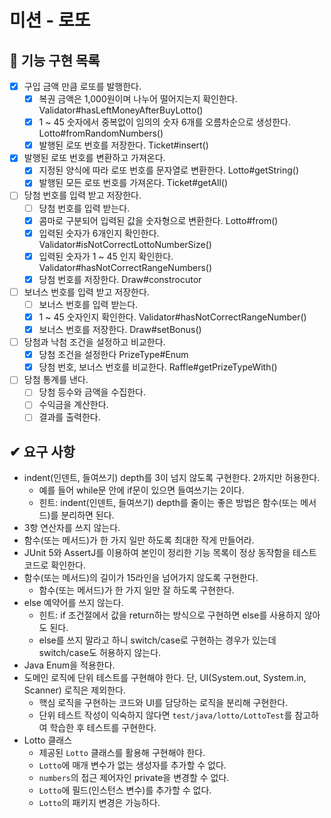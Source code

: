 # 미션 - 로또
## 🚧 기능 구현 목록
- [x] 구입 금액 만큼 로또를 발행한다.
  - [x] 복권 금액은 1,000원이며 나누어 떨어지는지 확인한다. Validator#hasLeftMoneyAfterBuyLotto()
  - [x] 1 ~ 45 숫자에서 중복없이 임의의 숫자 6개를 오름차순으로 생성한다. Lotto#fromRandomNumbers()
  - [x] 발행된 로또 번호를 저장한다. Ticket#insert()
- [x] 발행된 로또 번호를 변환하고 가져온다.
  - [x] 지정된 양식에 따라 로또 번호를 문자열로 변환한다. Lotto#getString()
  - [x] 발행된 모든 로또 번호를 가져온다. Ticket#getAll()
- [ ] 당첨 번호를 입력 받고 저장한다.
  - [ ] 당첨 번호를 입력 받는다.
  - [x] 콤마로 구분되어 입력된 값을 숫자형으로 변환한다. Lotto#from()
  - [x] 입력된 숫자가 6개인지 확인한다. Validator#isNotCorrectLottoNumberSize()
  - [x] 입력된 숫자가 1 ~ 45 인지 확인한다. Validator#hasNotCorrectRangeNumbers()
  - [x] 당첨 번호를 저장한다. Draw#constrocutor
- [ ] 보너스 번호를 입력 받고 저장한다.
  - [ ] 보너스 번호를 입력 받는다.
  - [x] 1 ~ 45 숫자인지 확인한다. Validator#hasNotCorrectRangeNumber()
  - [x] 보너스 번호를 저장한다. Draw#setBonus()
- [ ] 당첨과 낙첨 조건을 설정하고 비교한다.
  - [x] 당첨 조건을 설정한다 PrizeType#Enum
  - [x] 당첨 번호, 보너스 번호를 비교한다. Raffle#getPrizeTypeWith()
- [ ] 당첨 통계를 낸다.
  - [ ] 당첨 등수와 금액을 수집한다.
  - [ ] 수익금을 계산한다.
  - [ ] 결과를 출력한다.

## ✔ 요구 사항
- indent(인덴트, 들여쓰기) depth를 3이 넘지 않도록 구현한다. 2까지만 허용한다.
  - 예를 들어 while문 안에 if문이 있으면 들여쓰기는 2이다.
  - 힌트: indent(인덴트, 들여쓰기) depth를 줄이는 좋은 방법은 함수(또는 메서드)를 분리하면 된다.
- 3항 연산자를 쓰지 않는다.
- 함수(또는 메서드)가 한 가지 일만 하도록 최대한 작게 만들어라.
- JUnit 5와 AssertJ를 이용하여 본인이 정리한 기능 목록이 정상 동작함을 테스트 코드로 확인한다.
- 함수(또는 메서드)의 길이가 15라인을 넘어가지 않도록 구현한다.
  - 함수(또는 메서드)가 한 가지 일만 잘 하도록 구현한다.
- else 예약어를 쓰지 않는다.
  - 힌트: if 조건절에서 값을 return하는 방식으로 구현하면 else를 사용하지 않아도 된다.
  - else를 쓰지 말라고 하니 switch/case로 구현하는 경우가 있는데 switch/case도 허용하지 않는다.
- Java Enum을 적용한다.
- 도메인 로직에 단위 테스트를 구현해야 한다. 단, UI(System.out, System.in, Scanner) 로직은 제외한다.
  - 핵심 로직을 구현하는 코드와 UI를 담당하는 로직을 분리해 구현한다.
  - 단위 테스트 작성이 익숙하지 않다면 `test/java/lotto/LottoTest`를 참고하여 학습한 후 테스트를 구현한다.
- Lotto 클래스
  - 제공된 `Lotto` 클래스를 활용해 구현해야 한다.
  - `Lotto`에 매개 변수가 없는 생성자를 추가할 수 없다.
  - `numbers`의 접근 제어자인 private을 변경할 수 없다.
  - `Lotto`에 필드(인스턴스 변수)를 추가할 수 없다.
  - `Lotto`의 패키지 변경은 가능하다.